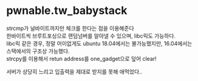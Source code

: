 # pwnable.tw_babystack  

strcmp가 널바이트까지만 체크를 한다는 점을 이용해준다  
한바이트씩 브루트포싱으로 랜덤넘버를 알아낼 수 있으며, libc릭도 가능하다.  
libc릭 같은 경우, 정말 어이없게도 ubuntu 18.04에서는 불가능했지만, 16.04에서는 스택에서의 구조상 가능했다.  
strcpy를 이용해서 retun address를 one_gadget으로 덮어 clear!  

서버가 상당히 느리고 입출력을 제대로 받지를 못해 애먹었다..  

